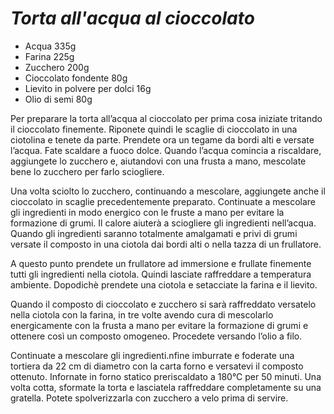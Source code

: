 # ***Torta all'acqua al cioccolato***

- Acqua 335g
- Farina 225g
- Zucchero 200g
- Cioccolato fondente 80g
- Lievito in polvere per dolci 16g
- Olio di semi 80g


Per preparare la torta all’acqua al cioccolato per prima cosa iniziate tritando il cioccolato finemente. Riponete quindi le scaglie di cioccolato in una ciotolina e tenete da parte. Prendete ora un tegame da bordi alti e versate l’acqua. Fate scaldare a fuoco dolce. Quando l’acqua comincia a riscaldare, aggiungete lo zucchero e, aiutandovi con una frusta a mano, mescolate bene lo zucchero per farlo sciogliere.

Una volta sciolto lo zucchero, continuando a mescolare, aggiungete anche il cioccolato in scaglie precedentemente preparato. Continuate a mescolare gli ingredienti in modo energico con le fruste a mano per evitare la formazione di grumi. Il calore aiuterà a sciogliere gli ingredienti nell’acqua. Quando gli ingredienti saranno totalmente amalgamati e privi di grumi versate il composto in una ciotola dai bordi alti o nella tazza di un frullatore.

A questo punto prendete un frullatore ad immersione e frullate finemente tutti gli ingredienti nella ciotola. Quindi lasciate raffreddare a temperatura ambiente. Dopodichè prendete una ciotola e setacciate la farina e il lievito.

Quando il composto di cioccolato e zucchero si sarà raffreddato versatelo nella ciotola con la farina, in tre volte avendo cura di mescolarlo energicamente con la frusta a mano per evitare la formazione di grumi e ottenere così un composto omogeneo. Procedete versando l’olio a filo.

Continuate a mescolare gli ingredienti.nfine imburrate e foderate una tortiera da 22 cm di diametro con la carta forno e versatevi il composto ottenuto. Infornate in forno statico preriscaldato a 180°C per 50 minuti. Una volta cotta, sformate la torta e lasciatela raffreddare completamente su una gratella. Potete spolverizzarla con zucchero a velo prima di servire.
